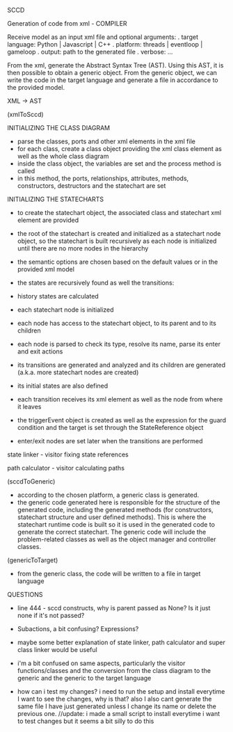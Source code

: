 SCCD

Generation of code from xml - COMPILER

Receive model as an input xml file and optional arguments:
. target language: Python | Javascript | C++
. platform: threads | eventloop | gameloop
. output: path to the generated file
. verbose: ...

From the xml, generate the Abstract Syntax Tree (AST). Using this AST, it is then possible to obtain a generic object. From the generic object, we can write the code in the target language and generate a file in accordance to the provided model.

XML -> AST

(xmlToSccd)

INITIALIZING THE CLASS DIAGRAM
- parse the classes, ports and other xml elements in the xml file
- for each class, create a class object providing the xml class element as well as the whole class diagram
- inside the class object, the variables are set and the process method is called
- in this method, the ports, relationships, attributes, methods, constructors, destructors and the statechart are set

INITIALIZING THE STATECHARTS
- to create the statechart object, the associated class and statechart xml element are provided
- the root of the statechart is created and initialized as a statechart node object, so the statechart is built recursively as each node is initialized until there are no more nodes in the hierarchy
- the semantic options are chosen based on the default values or in the provided xml model
- the states are recursively found as well the transitions:
- history states are calculated

- each statechart node is initialized
- each node has access to the statechart object, to its parent and to its children
- each node is parsed to check its type, resolve its name, parse its enter and exit actions
- its transitions are generated and analyzed and its children are generated (a.k.a. more statechart nodes are created)
- its initial states are also defined

- each transition receives its xml element as well as the node from where it leaves
- the triggerEvent object is created as well as the expression for the guard condition and the target is set through the StateReference object
- enter/exit nodes are set later when the transitions are performed

state linker - visitor fixing state references

path calculator - visitor calculating paths

(sccdToGeneric)

- according to the chosen platform, a generic class is generated.
- the generic code generated here is responsible for the structure of the generated code, including the generated methods (for constructors, statechart structure and user defined methods). This is where the statechart runtime code is built so it is used in the generated code to generate the correct statechart. The generic code will include the problem-related classes as well as the object manager and controller classes.

(genericToTarget)

- from the generic class, the code will be written to a file in target language




QUESTIONS
- line 444 - sccd constructs, why is parent passed as None? Is it just none if it's not passed?
- Subactions, a bit confusing? Expressions?
- maybe some better explanation of state linker, path calculator and super class linker would be useful
- i'm a bit confused on same aspects, particularly the visitor functions/classes and the conversion from the class diagram to the generic and the generic to the target language

- how can i test my changes? i need to run the setup and install everytime I want to see the changes, why is that? also I also cant generate the same file I have just generated unless I change its name or delete the previous one. //update: i made a small script to install everytime i want to test changes but it seems a bit silly to do this 